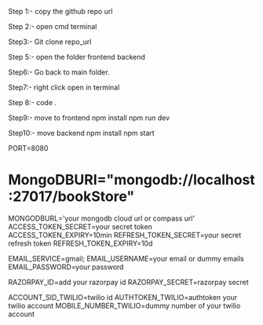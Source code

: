 Step 1:- copy the github repo url

Step 2:- open cmd terminal 

Step3:- Git clone repo_url

Step 5:- open the folder
                frontend 
                backend

Step6:- Go back to main folder. 

Step7:- right click open in terminal 

Step 8:- code .

Step9:- move to frontend
            npm install 
            npm run dev

Step10:- move backend
          npm install 
          npm start


PORT=8080
# MongoDBURI="mongodb://localhost:27017/bookStore"

MONGODBURL='your mongodb cloud url or compass url'
ACCESS_TOKEN_SECRET=your secret token
ACCESS_TOKEN_EXPIRY=10min
REFRESH_TOKEN_SECRET=your secret refresh token
REFRESH_TOKEN_EXPIRY=10d

EMAIL_SERVICE=gmail;
EMAIL_USERNAME=your email or dummy emails
EMAIL_PASSWORD=your password


RAZORPAY_ID=add your razorpay id
RAZORPAY_SECRET=razorpay secret


ACCOUNT_SID_TWILIO=twilio id
AUTHTOKEN_TWILIO=authtoken your twilio account
MOBILE_NUMBER_TWILIO=dummy number of your twilio account


